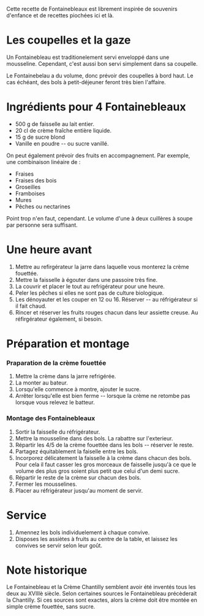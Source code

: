 Cette recette de Fontainebleaux est librement inspirée de souvenirs
d'enfance et de recettes piochées ici et là.

# Les coupelles et la gaze<a id="sec-1" name="sec-1"></a>

Un Fontainebleau est traditionelement servi enveloppé dans une
mousseline. Cependant, c'est aussi bon servi simplement dans sa
coupelle.

Le Fontainebelau a du volume, donc prévoir des coupelles à bord
haut. Le cas échéant, des bols à petit-déjeuner feront très bien
l'affaire.

# Ingrédients pour 4 Fontainebleaux <a id="sec-2" name="sec-2"></a>

-   500 g de faisselle au lait entier.
-   20 cl de crème fraîche entière liquide.
-   15 g de sucre blond
-   Vanille en poudre -- ou sucre vanillé.

On peut également prévoir des fruits en accompagnement. Par exemple,
une combinaison linéaire de :

-   Fraises
-   Fraises des bois
-   Groseilles
-   Framboises
-   Mures
-   Pêches ou nectarines

Point trop n'en faut, cependant. Le volume d'une à deux cuillères à
soupe par personne sera suffisant.

# Une heure avant<a id="sec-3" name="sec-3"></a>

1.  Mettre au refirgérateur la jarre dans laquelle vous monterez la crème fouettée.
2.  Mettre la faisselle à égouter dans une passoire très fine.
3.  La couvrir et placer le tout au refrigérateur pour une heure.
4.  Peler les pêches si elles ne sont pas de culture biologique.
5.  Les dénoyauter et les couper en 12 ou 16. Réserver -- au réfrigérateur si il fait chaud.
6.  Rincer et réserver les fruits rouges chacun dans leur assiette creuse. Au réfirgérateur également, si besoin.

# Préparation et montage<a id="sec-4" name="sec-4"></a>

### Praparation de la crème fouettée

1.  Mettre la crème dans la jarre refrigérée.
2.  La monter au bateur.
3.  Lorsqu'elle commence à montre, ajouter le sucre.
4.  Arrêter lorsqu'elle est bien ferme -- lorsque la crème ne retombe pas lorsque vous relevez le batteur.

### Montage des Fontainebleaux<a id="sec-4-2" name="sec-4-2"></a>

1.  Sortir la faisselle du réfrigérateur.
2.  Mettre la mousseline dans des bols. La rabattre sur l'exterieur. 
3.  Répartir les 4/5 de la crème fouettée dans les bols -- réserver le reste.
4.  Partagez équitablement la faiselle entre les bols.
5.  Incorporez délicatement la faisselle à la crème dans chacun des bols. Pour cela il faut casser les gros morceaux de faisselle jusqu'à ce que le volume des plus gros soient plus petit que celui d'un demi sucre.
6.  Répartir le reste de la crème sur chacun des bols.
7.  Fermer les mousselines.
8.  Placer au réfrigérateur jusqu'au moment de servir.

# Service<a id="sec-5-4" name="sec-5-4"></a>

1. Amennez les bols individuelement à chaque convive.
2. Disposes les assiètes à fruits au centre de la table, et laissez les convives se servir selon leur goût.

# Note historique

Le Fontainebleau et la Crème Chantilly semblent avoir été inventés
tous les deux au XVIIIè siècle. Selon certaines sources le
Fontainebleau précèderait la Chantilly. Si ces sources sont exactes,
alors la crème doit être montée en simple crème fouettée, sans sucre.
